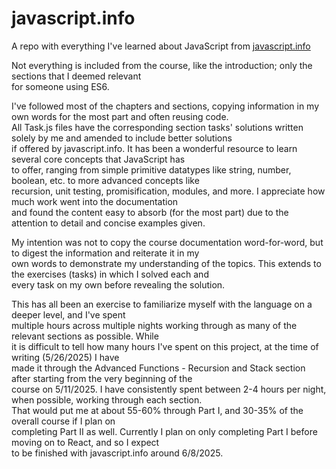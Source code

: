 # javascript.info
A repo with everything I've learned about JavaScript from <a href="https://javascript.info/">javascript.info</a>

Not everything is included from the course, like the introduction; only the sections that I deemed relevant </br>
for someone using ES6. 

I've followed most of the chapters and sections, copying information in my own words for the most part and often reusing code. </br>
All Task.js files have the corresponding section tasks' solutions written solely by me and amended to include better solutions </br>
if offered by javascript.info. It has been a wonderful resource to learn several core concepts that JavaScript has </br>
to offer, ranging from simple primitive datatypes like string, number, boolean, etc. to more advanced concepts like </br>
recursion, unit testing, promisification, modules, and more. I appreciate how much work went into the documentation </br>
and found the content easy to absorb (for the most part) due to the attention to detail and concise examples given.

My intention was not to copy the course documentation word-for-word, but to digest the information and reiterate it in my </br>
own words to demonstrate my understanding of the topics. This extends to the exercises (tasks) in which I solved each and </br>
every task on my own before revealing the solution.

This has all been an exercise to familiarize myself with the language on a deeper level, and I've spent </br>
multiple hours across multiple nights working through as many of the relevant sections as possible. While </br>
it is difficult to tell how many hours I've spent on this project, at the time of writing (5/26/2025) I have </br>
made it through the Advanced Functions - Recursion and Stack section after starting from the very beginning of the </br>
course on 5/11/2025. I have consistently spent between 2-4 hours per night, when possible, working through each section. </br>
That would put me at about 55-60% through Part I, and 30-35% of the overall course if I plan on </br>
completing Part II as well. Currently I plan on only completing Part I before moving on to React, and so I expect </br>
to be finished with javascript.info around 6/8/2025. 
